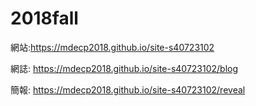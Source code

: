 # 2018fall
網站:https://mdecp2018.github.io/site-s40723102

網誌: https://mdecp2018.github.io/site-s40723102/blog

簡報: https://mdecp2018.github.io/site-s40723102/reveal
